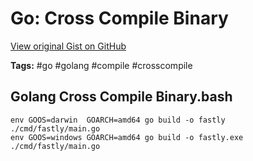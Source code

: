 # Go: Cross Compile Binary 

[View original Gist on GitHub](https://gist.github.com/Integralist/f21d57a8fcada8d4c2ac79bece4337b4)

**Tags:** #go #golang #compile #crosscompile

## Golang Cross Compile Binary.bash

```shell
env GOOS=darwin  GOARCH=amd64 go build -o fastly     ./cmd/fastly/main.go
env GOOS=windows GOARCH=amd64 go build -o fastly.exe ./cmd/fastly/main.go
```

